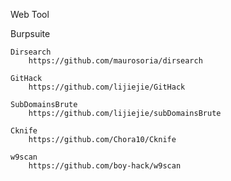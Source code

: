 Web Tool

Burpsuite

    Dirsearch
        https://github.com/maurosoria/dirsearch

    GitHack
        https://github.com/lijiejie/GitHack
    
    SubDomainsBrute
        https://github.com/lijiejie/subDomainsBrute
    
    Cknife
        https://github.com/Chora10/Cknife
    
    w9scan
        https://github.com/boy-hack/w9scan
